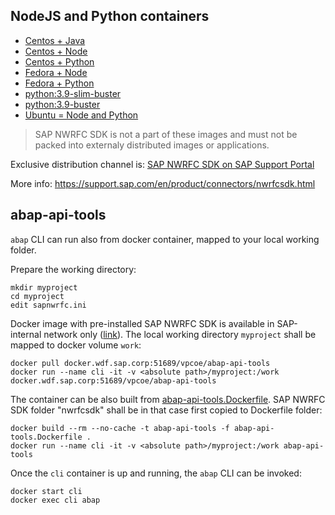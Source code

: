 ## NodeJS and Python containers

- [Centos + Java](./centos-java.Dockerfile)
- [Centos + Node](./centos-node.Dockerfile)
- [Centos + Python](./centos-python.Dockerfile)
- [Fedora + Node](./fedora-node.Dockerfile)
- [Fedora + Python](./fedora-python.Dockerfile)
- [python:3.9-slim-buster](./python-39-slim-buster.Dockerfile)
- [python:3.9-buster](./python-39-buster.Dockerfile)
- [Ubuntu = Node and Python](./ubuntu-qa.Dockerfile)

> SAP NWRFC SDK is not a part of these images and must not be packed into externaly distributed images or applications.

Exclusive distribution channel is: [SAP NWRFC SDK on SAP Support Portal](https://launchpad.support.sap.com/#/softwarecenter/template/products/_APP=00200682500000001943&_EVENT=DISPHIER&HEADER=Y&FUNCTIONBAR=N&EVENT=TREE&NE=NAVIGATE&ENR=01200314690100002214&V=MAINT)

More info: https://support.sap.com/en/product/connectors/nwrfcsdk.html

## abap-api-tools

`abap` CLI can run also from docker container, mapped to your local working folder.

Prepare the working directory:

```shell
mkdir myproject
cd myproject
edit sapnwrfc.ini
```

Docker image with pre-installed SAP NWRFC SDK is available in SAP-internal network only ([link](https://docker.wdf.sap.corp:10443/artifactory/webapp/#/packages/docker/vpcoe~2Fabap-api-tools)).  The local working directory `myproject` shall be mapped to docker volume `work`:

```shell
docker pull docker.wdf.sap.corp:51689/vpcoe/abap-api-tools
docker run --name cli -it -v <absolute path>/myproject:/work docker.wdf.sap.corp:51689/vpcoe/abap-api-tools
```

The container can be also built from [abap-api-tools.Dockerfile](./abap-api-tools.Dockerfile). SAP NWRFC SDK folder "nwrfcsdk" shall be in that case first copied to Dockerfile folder:

```shell
docker build --rm --no-cache -t abap-api-tools -f abap-api-tools.Dockerfile .
docker run --name cli -it -v <absolute path>/myproject:/work abap-api-tools
```

Once the `cli` container is up and running, the `abap` CLI can be invoked:

```shell
docker start cli
docker exec cli abap
```
